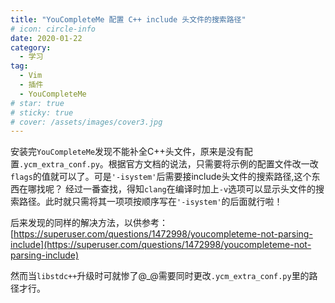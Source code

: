 ```yaml
---
title: "YouCompleteMe 配置 C++ include 头文件的搜索路径"
# icon: circle-info
date: 2020-01-22
category:
  - 学习
tag:
  - Vim
  - 插件
  - YouCompleteMe
# star: true
# sticky: true
# cover: /assets/images/cover3.jpg
---
```


安装完`YouCompleteMe`发现不能补全C++头文件，原来是没有配置`.ycm_extra_conf.py`。根据官方文档的说法，只需要将示例的配置文件改一改`flags`的值就可以了。可是`'-isystem'`后需要接include头文件的搜索路径,这个东西在哪找呢？
经过一番查找，得知`clang`在编译时加上`-v`选项可以显示头文件的搜索路径。此时就只需将其一项项按顺序写在`'-isystem'`的后面就行啦！

后来发现的同样的解决方法，以供参考：[https://superuser.com/questions/1472998/youcompleteme-not-parsing-include](https://superuser.com/questions/1472998/youcompleteme-not-parsing-include)

然而当`libstdc++`升级时可就惨了@\_@需要同时更改`.ycm_extra_conf.py`里的路径才行。
